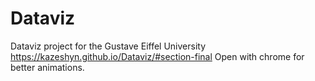 # Dataviz
Dataviz project for the Gustave Eiffel University
https://kazeshyn.github.io/Dataviz/#section-final
Open with chrome for better animations.


